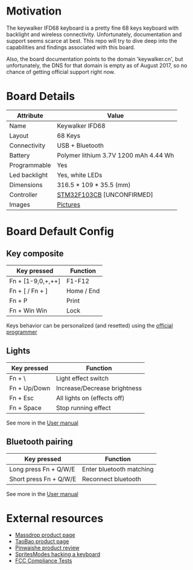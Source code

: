 # Motivation
The keywalker IFD68 keyboard is a pretty fine 68 keys keyboard with backlight and wireless connectivity. Unfortunately, documentation and support seems scarce at best. This repo will try to dive deep into the capabilities and findings associated with this board.

Also, the board documentation points to the domain 'keywalker.cn', but unfortunately, the DNS for that domain is empty as of August 2017, so no chance of getting official support right now.

# Board Details

| Attribute | Value |
| --------- | ----- |
| Name | Keywalker IFD68 |
| Layout | 68 Keys |
| Connectivity | USB + Bluetooth |
| Battery | Polymer lithium 3.7V 1200 mAh 4.44 Wh |
| Programmable | Yes |
| Led backlight | Yes, white LEDs |
| Dimensions | 316.5 * 109 * 35.5 (mm) |
| Controller | [STM32F103CB](http://www.st.com/content/st_com/en/products/microcontrollers/stm32-32-bit-arm-cortex-mcus/stm32-mainstream-mcus/stm32f1-series/stm32f103/stm32f103cb.html) [UNCONFIRMED] |
| Images | [Pictures](https://github.com/GonzaloAlvarez/ifd68/tree/master/media) |

# Board Default Config

## Key composite

| Key pressed |  Function |
| ----------- | --------- |
| Fn + [1-9,0,+,++] | F1-F12 |
| Fn + [ / Fn + ] | Home / End |
| Fn + P | Print |
| Fn + Win Win | Lock |

Keys behavior can be personalized (and resetted) using the [official programmer](https://github.com/GonzaloAlvarez/ifd68/tree/master/software/original/programmer)

## Lights

| Key pressed |  Function |
| ----------- | --------- |
| Fn + \ | Light effect switch |
| Fn + Up/Down | Increase/Decrease brightness |
| Fn + Esc | All lights on (effects off) |
| Fn + Space | Stop running effect |

See more in the [User manual](https://github.com/GonzaloAlvarez/ifd68/blob/master/media/docs/IFD68-User-Manual.pdf)

## Bluetooth pairing
| Key pressed |  Function |
| ----------- | --------- |
| Long press Fn + Q/W/E | Enter bluetooth matching |
| Short press Fn + Q/W/E | Reconnect bluetooth |

See more in the [User manual](https://github.com/GonzaloAlvarez/ifd68/blob/master/media/docs/IFD68-User-Manual.pdf)

# External resources

* [Massdrop product page](https://www.massdrop.com/buy/keywalker-68-bluetooth-mechanical-keyboard)
* [TaoBao product page](https://world.taobao.com/item/555743764637.htm?spm=a312a.7700714.0.0.6419a3bc50V5PL)
* [Pinwaishe product review](http://www.pinwaishe.com/wspc/19828.html)
* [SpritesModes hacking a keyboard](https://spritesmods.com/?art=rapidisnake)
* [FCC Compliance Tests](https://fccid.io/2AMOT-IFD-68)
